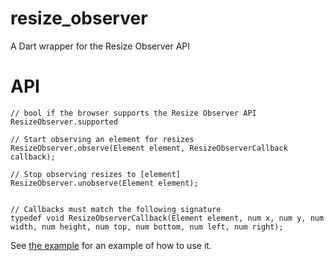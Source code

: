 # resize_observer
A Dart wrapper for the Resize Observer API

# API
```
// bool if the browser supports the Resize Observer API
ResizeObserver.supported

// Start observing an element for resizes
ResizeObserver.observe(Element element, ResizeObserverCallback callback);

// Stop observing resizes to [element]
ResizeObserver.unobserve(Element element);


// Callbacks must match the following signature
typedef void ResizeObserverCallback(Element element, num x, num y, num width, num height, num top, num bottom, num left, num right);
```

See [the example](https://github.com/robrbecker/resize_observer/blob/master/example/index.dart) for an example of how to use it.
